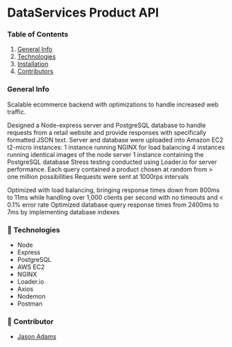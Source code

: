 # DataServices Product API

### Table of Contents

1. [General Info](#🌴-General-Info)
2. [Technologies](#🧪-Technologies)
3. [Installation](#🚀-Installation)
4. [Contributors](#🤝-Contributors)

### General Info

Scalable ecommerce backend with optimizations to handle increased web traffic.

Designed a Node-express server and PostgreSQL database to handle requests from a retail website and provide responses with specifically formatted JSON text.
Server and database were uploaded into Amazon EC2 t2-micro instances:
1 instance running NGINX for load balancing
4 instances running identical images of the node server
1 instance containing the PostgreSQL database
Stress testing conducted using Loader.io for server performance.
Each query contained a product chosen at random from > one million possibilities
Requests were sent at 1000rps intervals

Optimized with load balancing, bringing response times down from 800ms to 11ms while handling over 1,000 clients per second with no timeouts and < 0.1% error rate
Optimized database query response times from 2400ms to 7ms by implementing database indexes


### 🧪 Technologies

* Node
* Express
* PostgreSQL
* AWS EC2
* NGINX
* Loader.io
* Axios
* Nodemon
* Postman

### 🤝 Contributor

- [Jason Adams](https://www.linkedin.com/in/jason-adams-b88086146/)


